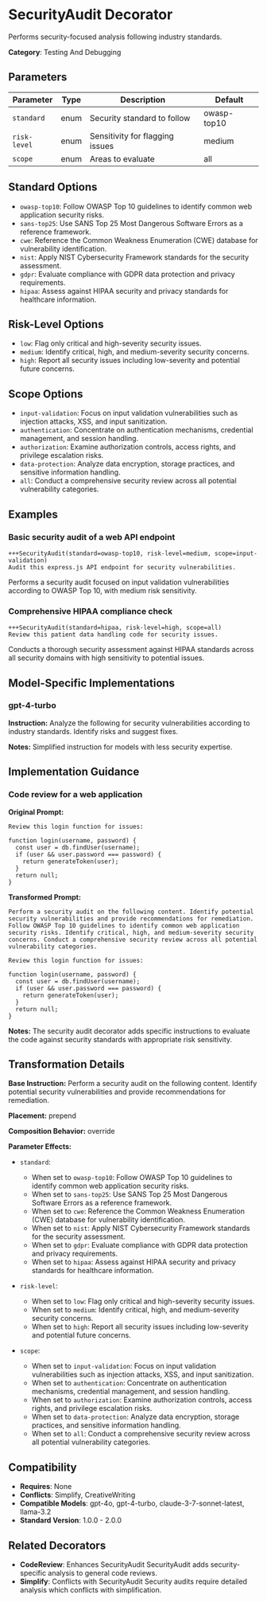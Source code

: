 # SecurityAudit Decorator

Performs security-focused analysis following industry standards.

**Category**: Testing And Debugging

## Parameters

| Parameter | Type | Description | Default |
|-----------|------|-------------|--------|
| `standard` | enum | Security standard to follow | owasp-top10 |
| `risk-level` | enum | Sensitivity for flagging issues | medium |
| `scope` | enum | Areas to evaluate | all |

## Standard Options

- `owasp-top10`: Follow OWASP Top 10 guidelines to identify common web application security risks.
- `sans-top25`: Use SANS Top 25 Most Dangerous Software Errors as a reference framework.
- `cwe`: Reference the Common Weakness Enumeration (CWE) database for vulnerability identification.
- `nist`: Apply NIST Cybersecurity Framework standards for the security assessment.
- `gdpr`: Evaluate compliance with GDPR data protection and privacy requirements.
- `hipaa`: Assess against HIPAA security and privacy standards for healthcare information.

## Risk-Level Options

- `low`: Flag only critical and high-severity security issues.
- `medium`: Identify critical, high, and medium-severity security concerns.
- `high`: Report all security issues including low-severity and potential future concerns.

## Scope Options

- `input-validation`: Focus on input validation vulnerabilities such as injection attacks, XSS, and input sanitization.
- `authentication`: Concentrate on authentication mechanisms, credential management, and session handling.
- `authorization`: Examine authorization controls, access rights, and privilege escalation risks.
- `data-protection`: Analyze data encryption, storage practices, and sensitive information handling.
- `all`: Conduct a comprehensive security review across all potential vulnerability categories.

## Examples

### Basic security audit of a web API endpoint

```
+++SecurityAudit(standard=owasp-top10, risk-level=medium, scope=input-validation)
Audit this express.js API endpoint for security vulnerabilities.
```

Performs a security audit focused on input validation vulnerabilities according to OWASP Top 10, with medium risk sensitivity.

### Comprehensive HIPAA compliance check

```
+++SecurityAudit(standard=hipaa, risk-level=high, scope=all)
Review this patient data handling code for security issues.
```

Conducts a thorough security assessment against HIPAA standards across all security domains with high sensitivity to potential issues.

## Model-Specific Implementations

### gpt-4-turbo

**Instruction:** Analyze the following for security vulnerabilities according to industry standards. Identify risks and suggest fixes.

**Notes:** Simplified instruction for models with less security expertise.


## Implementation Guidance

### Code review for a web application

**Original Prompt:**
```
Review this login function for issues:

function login(username, password) {
  const user = db.findUser(username);
  if (user && user.password === password) {
    return generateToken(user);
  }
  return null;
}
```

**Transformed Prompt:**
```
Perform a security audit on the following content. Identify potential security vulnerabilities and provide recommendations for remediation. Follow OWASP Top 10 guidelines to identify common web application security risks. Identify critical, high, and medium-severity security concerns. Conduct a comprehensive security review across all potential vulnerability categories.

Review this login function for issues:

function login(username, password) {
  const user = db.findUser(username);
  if (user && user.password === password) {
    return generateToken(user);
  }
  return null;
}
```

**Notes:** The security audit decorator adds specific instructions to evaluate the code against security standards with appropriate risk sensitivity.

## Transformation Details

**Base Instruction:** Perform a security audit on the following content. Identify potential security vulnerabilities and provide recommendations for remediation.

**Placement:** prepend

**Composition Behavior:** override

**Parameter Effects:**

- `standard`:
  - When set to `owasp-top10`: Follow OWASP Top 10 guidelines to identify common web application security risks.
  - When set to `sans-top25`: Use SANS Top 25 Most Dangerous Software Errors as a reference framework.
  - When set to `cwe`: Reference the Common Weakness Enumeration (CWE) database for vulnerability identification.
  - When set to `nist`: Apply NIST Cybersecurity Framework standards for the security assessment.
  - When set to `gdpr`: Evaluate compliance with GDPR data protection and privacy requirements.
  - When set to `hipaa`: Assess against HIPAA security and privacy standards for healthcare information.

- `risk-level`:
  - When set to `low`: Flag only critical and high-severity security issues.
  - When set to `medium`: Identify critical, high, and medium-severity security concerns.
  - When set to `high`: Report all security issues including low-severity and potential future concerns.

- `scope`:
  - When set to `input-validation`: Focus on input validation vulnerabilities such as injection attacks, XSS, and input sanitization.
  - When set to `authentication`: Concentrate on authentication mechanisms, credential management, and session handling.
  - When set to `authorization`: Examine authorization controls, access rights, and privilege escalation risks.
  - When set to `data-protection`: Analyze data encryption, storage practices, and sensitive information handling.
  - When set to `all`: Conduct a comprehensive security review across all potential vulnerability categories.

## Compatibility

- **Requires**: None
- **Conflicts**: Simplify, CreativeWriting
- **Compatible Models**: gpt-4o, gpt-4-turbo, claude-3-7-sonnet-latest, llama-3.2
- **Standard Version**: 1.0.0 - 2.0.0

## Related Decorators

- **CodeReview**: Enhances SecurityAudit SecurityAudit adds security-specific analysis to general code reviews.
- **Simplify**: Conflicts with SecurityAudit Security audits require detailed analysis which conflicts with simplification.
